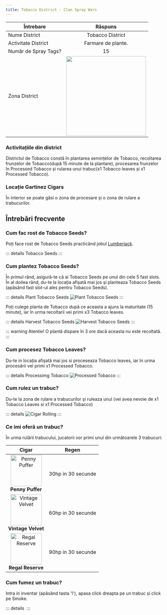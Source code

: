 ```yaml
---
title: Tobacco District - Clan Spray Wars
---
```


| Întrebare   | Răspuns |
| ----------- | :-----------: |
| Nume District | Tobacco District |
| Activitate District | Farmare de plante. |
| Număr de Spray Tags? | 15 |
| Zona District | <Image src="/assets/images/clans/spray-wars/districts/tobacco/zone.png" width="256" label="Nordul hărții" /> |

###  Activitațiile din district

Districtul de Tobacco constă în plantarea semințelor de Tobacco, recoltarea frunzelor de Tobacco(după 15 minute de la plantare), procesarea frunzelor în Processed Tobacco și rularea unui trabuc(x1 Tobacco leaves și x1 Processed Tobacco).

###  Locație Gartinez Cigars

În interior se poate găsi o zona de procesare și o zona de rulare a trabucurilor.

##  Întrebări frecvente

### Cum fac rost de Tobacco Seeds?

Poți face rost de Tobacco Seeds practicând jobul [Lumberjack](/jobs/lumberjack#obiecte-speciale-pentru-crafting-si-alte-activitati-sanse-de-gasire). 

::: details Tobacco Seeds 
  <InventoryItem itemKey="tobacco_seeds" width="64" />
:::

### Cum plantez Tobacco Seeds?

În primul rând, asigură-te că ai Tobacco Seeds pe unul din cele 5 fast slots.
În al doilea rând, du-te la locația afișată mai jos și planteaza Tobacco Seeds (apăsând fast slot-ul ales pentru Tobacco Seeds).

::: details Plant Tobacco Seeds
 <Image src="/assets/images/clans/spray-wars/districts/tobacco/plant-tobacco-seeds.gif" alt="Plant Tobacco Seeds" />
:::

Poți culege planta de Tobacco după ce aceasta a ajuns la maturitate (15 minute), iar în urma recoltarii vei primi x3 Tobacco leaves.

::: details Harvest Tobacco Seeds
 <Image src="/assets/images/clans/spray-wars/districts/tobacco/harvest-tobacco-seeds.gif" alt="Harvest Tobacco Seeds" />
:::

::: warning Atentie!
O plantă dispare în 3 ore dacă aceasta nu este recoltată.
:::

### Cum procesez Tobacco Leaves?

Du-te in locația afișată mai jos si proceseaza Tobacco leaves, iar în urma procesării vei primi x1 Processed Tobacco.

::: details Processimg Tobacco
 <Image src="/assets/images/clans/spray-wars/districts/tobacco/processed-tobacco.png" alt="Processed Tobacco" />
:::

### Cum rulez un trabuc?

Du-te la zona de rulare a trabucurilor și ruleaza unul (vei avea nevoie de x1 Tobacco Leaves si x1 Processed Tobacco)

::: details 
 <Image src="/assets/images/clans/spray-wars/districts/tobacco/cigar-rolling.png" alt="Cigar Rolling" />
:::


### Ce imi oferă un trabuc?

În urma rulării trabucului, jucatorii vor primi unul din următoarele 3 trabucuri:

| Cigar | Regen |
| :---: | :---: |
| <Image src="https://ucp.liberty.mp/assets/images/inventory/drugs/penny_puffer.png" alt="Penny Puffer" label="Penny Puffer" width="100" /><br>**Penny Puffer** |  30hp in 30 secunde |
| <Image src="https://ucp.liberty.mp/assets/images/inventory/drugs/vintage_velvet.png" alt="Vintage Velvet" label="Vintage Velvet" width="100" /><br>**Vintage Velvet** |  60hp in 30 secunde |
| <Image src="https://ucp.liberty.mp/assets/images/inventory/drugs/regal_reserve.png" alt="Regal Reserve" label="Regal Reserve" width="100" /><br>**Regal Reserve** |  90hp in 30 secunde |


### Cum fumez un trabuc?

Intra in inventar (apăsând tasta 'I'), apasa click dreapta pe un trabuc și click pe Smoke.

::: details 
 <Image src="" />
:::
